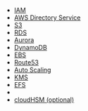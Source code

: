 - [IAM](https://tutorialsdojo.com/aws-identity-and-access-management-iam/?src=udemy)
 - [AWS Directory Service](https://tutorialsdojo.com/aws-directory-service/?src=udemy)
 - [S3](https://tutorialsdojo.com/amazon-s3/?src=udemy)
 - [RDS](https://tutorialsdojo.com/amazon-relational-database-service-amazon-rds/?src=udemy)
 - [Aurora](https://tutorialsdojo.com/amazon-aurora/?src=udemy)
 - [DynamoDB](https://tutorialsdojo.com/amazon-dynamodb/?src=udemy)
 - [EBS](https://tutorialsdojo.com/amazon-ebs/?src=udemy)
 - [Route53](https://tutorialsdojo.com/amazon-route-53/?src=udemy)
 - [Auto Scaling](https://tutorialsdojo.com/aws-auto-scaling/?src=udemy)
 - [KMS](https://tutorialsdojo.com/aws-key-management-service-aws-kms/?src=udemy)
 - [EFS]()
 - 
 - [cloudHSM (optional)](https://tutorialsdojo.com/aws-cloudhsm/)